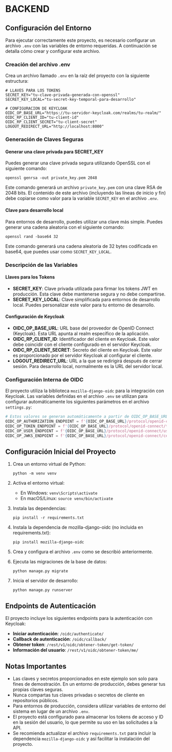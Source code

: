 # BACKEND

## Configuración del Entorno

Para ejecutar correctamente este proyecto, es necesario configurar un archivo `.env` con las variables de entorno requeridas. A continuación se detalla cómo crear y configurar este archivo.

### Creación del archivo .env

Crea un archivo llamado `.env` en la raíz del proyecto con la siguiente estructura:

```
# LLAVES PARA LOS TOKENS
SECRET_KEY="tu-clave-privada-generada-con-openssl"
SECRET_KEY_LOCAL="tu-secret-key-temporal-para-desarrollo"

# CONFIGURACION DE KEYCLOAK
OIDC_OP_BASE_URL="https://tu-servidor-keycloak.com/realms/tu-realm/"
OIDC_RP_CLIENT_ID="tu-client-id"
OIDC_RP_CLIENT_SECRET="tu-client-secret"
LOGOUT_REDIRECT_URL="http://localhost:8000"
```

### Generación de Claves Seguras

#### Generar una clave privada para SECRET_KEY

Puedes generar una clave privada segura utilizando OpenSSL con el siguiente comando:

```
openssl genrsa -out private_key.pem 2048
```

Este comando generará un archivo `private_key.pem` con una clave RSA de 2048 bits. El contenido de este archivo (incluyendo las líneas de inicio y fin) debe copiarse como valor para la variable `SECRET_KEY` en el archivo `.env`.

#### Clave para desarrollo local

Para entornos de desarrollo, puedes utilizar una clave más simple. Puedes generar una cadena aleatoria con el siguiente comando:

```
openssl rand -base64 32
```

Este comando generará una cadena aleatoria de 32 bytes codificada en base64, que puedes usar como `SECRET_KEY_LOCAL`.

### Descripción de las Variables

#### Llaves para los Tokens

- **SECRET_KEY**: Clave privada utilizada para firmar los tokens JWT en producción. Esta clave debe mantenerse segura y no debe compartirse.
- **SECRET_KEY_LOCAL**: Clave simplificada para entornos de desarrollo local. Puedes personalizar este valor para tu entorno de desarrollo.

#### Configuración de Keycloak

- **OIDC_OP_BASE_URL**: URL base del proveedor de OpenID Connect (Keycloak). Esta URL apunta al realm específico de la aplicación.
- **OIDC_RP_CLIENT_ID**: Identificador del cliente en Keycloak. Este valor debe coincidir con el cliente configurado en el servidor Keycloak.
- **OIDC_RP_CLIENT_SECRET**: Secreto del cliente en Keycloak. Este valor es proporcionado por el servidor Keycloak al configurar el cliente.
- **LOGOUT_REDIRECT_URL**: URL a la que se redirigirá después de cerrar sesión. Para desarrollo local, normalmente es la URL del servidor local.

### Configuración Interna de OIDC

El proyecto utiliza la biblioteca `mozilla-django-oidc` para la integración con Keycloak. Las variables definidas en el archivo `.env` se utilizan para configurar automáticamente los siguientes parámetros en el archivo `settings.py`:

```python
# Estos valores se generan automáticamente a partir de OIDC_OP_BASE_URL
OIDC_OP_AUTHORIZATION_ENDPOINT = f'{OIDC_OP_BASE_URL}/protocol/openid-connect/auth'
OIDC_OP_TOKEN_ENDPOINT = f'{OIDC_OP_BASE_URL}/protocol/openid-connect/token'
OIDC_OP_USER_ENDPOINT = f'{OIDC_OP_BASE_URL}/protocol/openid-connect/userinfo'
OIDC_OP_JWKS_ENDPOINT = f'{OIDC_OP_BASE_URL}/protocol/openid-connect/certs'
```

## Configuración Inicial del Proyecto

1. Crea un entorno virtual de Python:
   ```
   python -m venv venv
   ```

2. Activa el entorno virtual:
   - En Windows: `venv\Scripts\activate`
   - En macOS/Linux: `source venv/bin/activate`

3. Instala las dependencias:
   ```
   pip install -r requirements.txt
   ```

4. Instala la dependencia de mozilla-django-oidc (no incluida en requirements.txt):
   ```
   pip install mozilla-django-oidc
   ```

5. Crea y configura el archivo `.env` como se describió anteriormente.

6. Ejecuta las migraciones de la base de datos:
   ```
   python manage.py migrate
   ```

7. Inicia el servidor de desarrollo:
   ```
   python manage.py runserver
   ```

## Endpoints de Autenticación

El proyecto incluye los siguientes endpoints para la autenticación con Keycloak:

- **Iniciar autenticación**: `/oidc/authenticate/`
- **Callback de autenticación**: `/oidc/callback/`
- **Obtener token**: `/rest/v1/oidc/obtener-token/get-token/`
- **Información del usuario**: `/rest/v1/oidc/obtener-token/me/`

## Notas Importantes

- Las claves y secretos proporcionados en este ejemplo son solo para fines de demostración. En un entorno de producción, debes generar tus propias claves seguras.
- Nunca compartas tus claves privadas o secretos de cliente en repositorios públicos.
- Para entornos de producción, considera utilizar variables de entorno del sistema en lugar de un archivo `.env`.
- El proyecto está configurado para almacenar los tokens de acceso y ID en la sesión del usuario, lo que permite su uso en las solicitudes a la API.
- Se recomienda actualizar el archivo `requirements.txt` para incluir la dependencia `mozilla-django-oidc` y así facilitar la instalación del proyecto.